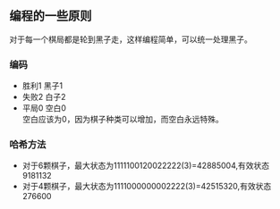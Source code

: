 ## 编程的一些原则
对于每一个棋局都是轮到黑子走，这样编程简单，可以统一处理黑子。 

### 编码  
* 胜利1   黑子1  
* 失败2   白子2  
* 平局0   空白0  
空白应该为0，因为棋子种类可以增加，而空白永远特殊。 

### 哈希方法
* 对于6颗棋子，最大状态为1111100120022222(3)=42885004,有效状态9181132
* 对于4颗棋子，最大状态为1111000000002222(3)=42515320,有效状态276600 